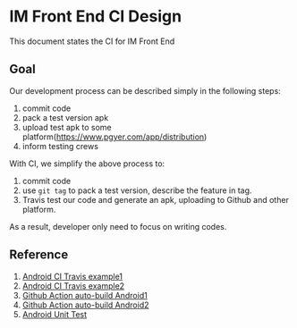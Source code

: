 # IM Front End CI Design

This document states the CI for IM Front End

## Goal

Our development process can be described simply in the following steps:

1. commit code
2. pack a test version apk
3. upload test apk to some platform(https://www.pgyer.com/app/distribution)
4. inform testing crews

With CI, we simplify the above process to:

1. commit code
2. use `git tag` to pack a test version, describe the feature in tag.
3. Travis test our code and generate an apk, uploading to Github and other platform.

As a result, developer only need to focus on writing codes.

## Reference

1. [Android CI Travis example1](https://juejin.im/post/5b2efc34e51d45588346668e)
2. [Android CI Travis example2](https://xucanhui.com/2018/12/15/android-travis-ci/)
3. [Github Action auto-build Android1](http://blog.yoqi.me/lyq/16666.html)
4. [Github Action auto-build Android2](https://blog.csdn.net/xx326664162/article/details/103921480)
5. [Android Unit Test](https://www.jianshu.com/p/472c4c35efdb)